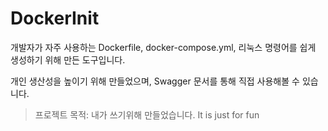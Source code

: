 # DockerInit

개발자가 자주 사용하는 Dockerfile, docker-compose.yml, 리눅스 명령어를 쉽게 생성하기 위해 만든 도구입니다.

개인 생산성을 높이기 위해 만들었으며, Swagger 문서를 통해 직접 사용해볼 수 있습니다.

> 프로젝트 목적: 내가 쓰기위해 만들었습니다. It is just for fun

